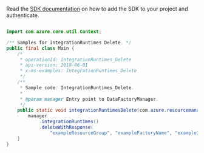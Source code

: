 Read the [SDK documentation](https://github.com/Azure/azure-sdk-for-java/blob/azure-resourcemanager-datafactory_1.0.0-beta.5/sdk/datafactory/azure-resourcemanager-datafactory/README.md) on how to add the SDK to your project and authenticate.

```java

import com.azure.core.util.Context;

/** Samples for IntegrationRuntimes Delete. */
public final class Main {
    /*
     * operationId: IntegrationRuntimes_Delete
     * api-version: 2018-06-01
     * x-ms-examples: IntegrationRuntimes_Delete
     */
    /**
     * Sample code: IntegrationRuntimes_Delete.
     *
     * @param manager Entry point to DataFactoryManager.
     */
    public static void integrationRuntimesDelete(com.azure.resourcemanager.datafactory.DataFactoryManager manager) {
        manager
            .integrationRuntimes()
            .deleteWithResponse(
                "exampleResourceGroup", "exampleFactoryName", "exampleIntegrationRuntime", Context.NONE);
    }
}
```

